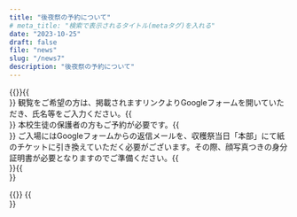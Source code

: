 ```yaml
---
title: "後夜祭の予約について"
# meta_title: "検索で表示されるタイトル(metaタグ)を入れる"
date: "2023-10-25"
draft: false
file: "news"
slug: "/news7"
description: "後夜祭の予約について"
---
```

{{<bolder2 text = "後夜祭観覧のご予約は10/27午前中に公式ホームページ上で受付を開始いたします。">}}{{<br>}}
観覧をご希望の方は、掲載されますリンクよりGoogleフォームを開いていただき、氏名等をご入力ください。{{<br>}}
本校生徒の保護者の方もご予約が必要です。{{<br>}}
ご入場にはGoogleフォームからの返信メールを、収穫祭当日「本部」にて紙のチケットに引き換えていただく必要がございます。その際、顔写真つきの身分証明書が必要となりますのでご準備ください。{{<br>}}{{<br>}}

{{<inlink link = "stage" text = "後夜祭の詳細についてはこちら">}} {{<br>}}
